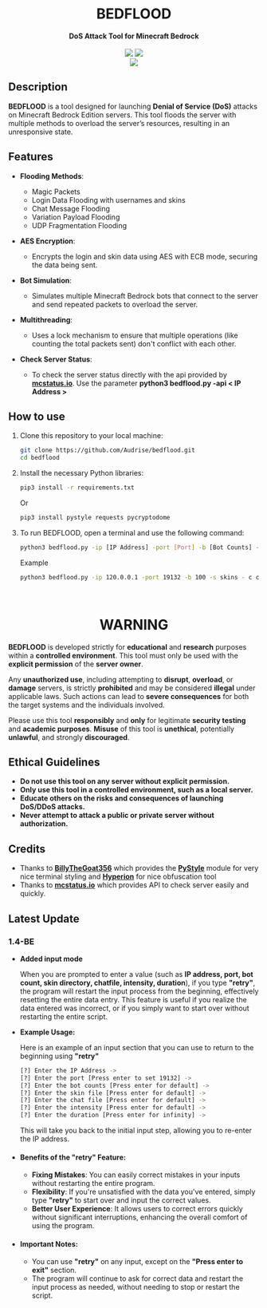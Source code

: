 <h1 align="center">BEDFLOOD</h1>

<div align=center>
    <strong>DoS Attack Tool for Minecraft Bedrock</strong>
</div>
<br>

<div align=center>
    <img src="https://img.shields.io/badge/Python-FFDD00?style=for-the-badge&logo=python&logoColor=blue"/>
    <img src="https://img.shields.io/badge/Version-1.4 BE-blue?style=for-the-badge"/>
    <br>
    <img src="https://img.shields.io/github/stars/Audrise/bedflood?style=social">
</div>

## Description
**BEDFLOOD** is a tool designed for launching **Denial of Service (DoS)** attacks on Minecraft Bedrock Edition servers. This tool floods the server with multiple methods to overload the server’s resources, resulting in an unresponsive state.

## Features

- **Flooding Methods**:
    - Magic Packets
    - Login Data Flooding with usernames and skins
    - Chat Message Flooding
    - Variation Payload Flooding
    - UDP Fragmentation Flooding
  
- **AES Encryption**:
    - Encrypts the login and skin data using AES with ECB mode, securing the data being sent.
  
- **Bot Simulation**:
    - Simulates multiple Minecraft Bedrock bots that connect to the server and send repeated packets to overload the server.

- **Multithreading**:
    - Uses a lock mechanism to ensure that multiple operations (like counting the total packets sent) don't conflict with each other.

- **Check Server Status**:
    - To check the server status directly with the api provided by **[mcstatus.io](https://mcstatus.io)**. Use the parameter **python3 bedflood.py -api < IP Address >**

## How to use

1. Clone this repository to your local machine:
    ```bash
    git clone https://github.com/Audrise/bedflood.git
    cd bedflood
    ```
2. Install the necessary Python libraries:
    ```bash
    pip3 install -r requirements.txt
    ```
   Or
    ```bash
    pip3 install pystyle requests pycryptodome
    ```

3. To run BEDFLOOD, open a terminal and use the following command:
    ```bash
    python3 bedflood.py -ip [IP Address] -port [Port] -b [Bot Counts] -s [Skin Directory] -c [Chatfile.txt] -i [Intensity 1-5] -d [Duration]
    ```

    Example
    ```bash
    python3 bedflood.py -ip 120.0.0.1 -port 19132 -b 100 -s skins - c chat.txt -i 3 -d 30
    ```
<br>

<h1 align="center"><strong>WARNING</strong></h1>

**BEDFLOOD** is developed strictly for **educational** and **research** purposes within a **controlled environment**. This tool must only be used with the **explicit permission** of the **server owner**.

Any **unauthorized use**, including attempting to **disrupt**, **overload**, or **damage** servers, is strictly **prohibited** and may be considered **illegal** under applicable laws. Such actions can lead to **severe consequences** for both the target systems and the individuals involved.

Please use this tool **responsibly** and **only** for legitimate **security testing** and **academic purposes**. **Misuse** of this tool is **unethical**, potentially **unlawful**, and strongly **discouraged**.

## Ethical Guidelines
- **Do not use this tool on any server without explicit permission.**
- **Only use this tool in a controlled environment, such as a local server.**
- **Educate others on the risks and consequences of launching DoS/DDoS attacks.**
- **Never attempt to attack a public or private server without authorization.**

## Credits
- Thanks to **[BillyTheGoat356](https://github.com/billythegoat356)** which provides the **[PyStyle](https://github.com/billythegoat356/pystyle.git)** module for very nice terminal styling and **[Hyperion](https://github.com/billythegoat356/hyperion.git)** for nice obfuscation tool
- Thanks to **[mcstatus.io](https://mcstatus.io)** which provides API to check server easily and quickly.

## **Latest Update**

### **1.4-BE**
- **Added input mode**

    When you are prompted to enter a value (such as **IP address, port, bot count, skin directory, chatfile, intensity, duration**), if you type **"retry"**, the program will restart the input process from the beginning, effectively resetting the entire data entry. This feature is useful if you realize the data entered was incorrect, or if you simply want to start over without restarting the entire script.

- **Example Usage:**

    Here is an example of an input section that you can use to return to the beginning using **"retry"**
    ```bash
    [?] Enter the IP Address ->
    [?] Enter the port [Press enter to set 19132] ->
    [?] Enter the bot counts [Press enter for default] ->
    [?] Enter the skin file [Press enter for default] ->
    [?] Enter the chat file [Press enter for default] ->
    [?] Enter the intensity [Press enter for default] ->
    [?] Enter the duration [Press enter for infinity] -> 
    ```
    This will take you back to the initial input step, allowing you to re-enter the IP address.

- #### **Benefits of the "retry" Feature:**
    - **Fixing Mistakes**: You can easily correct mistakes in your inputs without restarting the entire program.
    - **Flexibility**: If you're unsatisfied with the data you've entered, simply type **"retry"** to start over and input the correct values.
    - **Better User Experience**: It allows users to correct errors quickly without significant interruptions, enhancing the overall comfort of using the program.

- #### **Important Notes:**
    - You can use **"retry"** on any input, except on the **"Press enter to exit"** section.
    - The program will continue to ask for correct data and restart the input process as needed, without needing to stop or restart the script.
